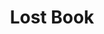 ---
templateKey: blog-post
featuredpost: false
featuredimage: /assets/Lost_Book.png
title: Lost Book
description: Special Items
testfield: 204
---